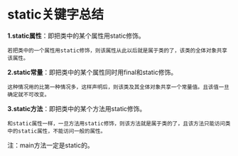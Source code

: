 # static关键字总结

**1.static属性**：即把类中的某个属性用static修饰。

```
若把类中的一个属性用static修饰，则该属性从此以后就是属于类的了，该类的全体对象共享该属性。
```

**2.static常量**：即把类中的某个属性同时用final和static修饰。

```
这种情况用的比第一种情况多，这样声明后，则该类及其全体对象共享一个常量值。且该值一旦确定就不可改变。
```

**3.static方法**：即把类中的某个方法用static修饰。

```
和static属性一样，一旦方法用static修饰，则该方法就是属于类的了，且该方法只能访问类中的static属性，不能访问一般的属性。
```

注：main方法一定是static的。

